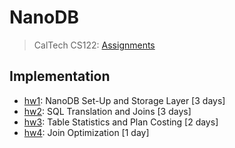 # NanoDB

> CalTech CS122: [Assignments](http://courses.cms.caltech.edu/cs122/assignments/)

## Implementation

* [hw1](./doc/lab1.md): NanoDB Set-Up and Storage Layer [3 days]
* [hw2](./doc/lab2.md): SQL Translation and Joins [3 days]
* [hw3](./doc/lab3.md): Table Statistics and Plan Costing [2 days]
* [hw4](./doc/lab4.md): Join Optimization [1 day]

